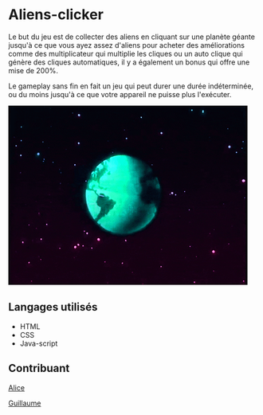 # Aliens-clicker


Le but du jeu est de collecter des aliens en cliquant sur une planète géante jusqu'à ce que vous ayez assez d'aliens pour acheter des améliorations comme des multiplicateur qui multiplie les cliques ou un auto clique qui génère des cliques automatiques, il y a également un bonus qui offre une mise de 200%.

Le gameplay sans fin en fait un jeu qui peut durer une durée indéterminée, ou du moins jusqu'à ce que votre appareil ne puisse plus l'exécuter.



![alien](assets/images/alien2.gif)




## Langages utilisés

- HTML
- CSS
- Java-script


## Contribuant

[Alice](https://github.com/Frankiethezombie)

[Guillaume](https://github.com/GuillaumeDery98)
